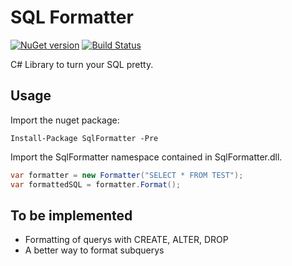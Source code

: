 # SQL Formatter

[![NuGet version](https://badge.fury.io/nu/SqlFormatter.svg)](https://badge.fury.io/nu/SqlFormatter)
[![Build Status](https://travis-ci.org/ronymmoura/sql-formatter.svg?branch=master)](https://travis-ci.org/ronymmoura-dotnet/sql-formatter)

C# Library to turn your SQL pretty.

## Usage

Import the nuget package:

```
Install-Package SqlFormatter -Pre
```

Import the SqlFormatter namespace contained in SqlFormatter.dll.

```csharp
var formatter = new Formatter("SELECT * FROM TEST");
var formattedSQL = formatter.Format();
```

## To be implemented

- Formatting of querys with CREATE, ALTER, DROP
- A better way to format subquerys
